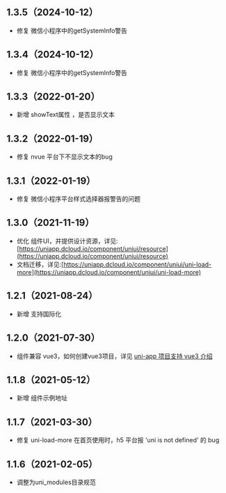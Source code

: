 ## 1.3.5（2024-10-12）
- 修复 微信小程序中的getSystemInfo警告
## 1.3.4（2024-10-12）
- 修复 微信小程序中的getSystemInfo警告
## 1.3.3（2022-01-20）
- 新增 showText属性 ，是否显示文本
## 1.3.2（2022-01-19）
- 修复 nvue 平台下不显示文本的bug
## 1.3.1（2022-01-19）
- 修复 微信小程序平台样式选择器报警告的问题
## 1.3.0（2021-11-19）
- 优化 组件UI，并提供设计资源，详见:[https://uniapp.dcloud.io/component/uniui/resource](https://uniapp.dcloud.io/component/uniui/resource)
- 文档迁移，详见:[https://uniapp.dcloud.io/component/uniui/uni-load-more](https://uniapp.dcloud.io/component/uniui/uni-load-more)
## 1.2.1（2021-08-24）
- 新增 支持国际化
## 1.2.0（2021-07-30）
- 组件兼容 vue3，如何创建vue3项目，详见 [uni-app 项目支持 vue3 介绍](https://ask.dcloud.net.cn/article/37834)
## 1.1.8（2021-05-12）
- 新增 组件示例地址
## 1.1.7（2021-03-30）
- 修复 uni-load-more 在首页使用时，h5 平台报 'uni is not defined' 的 bug
## 1.1.6（2021-02-05）
- 调整为uni_modules目录规范
